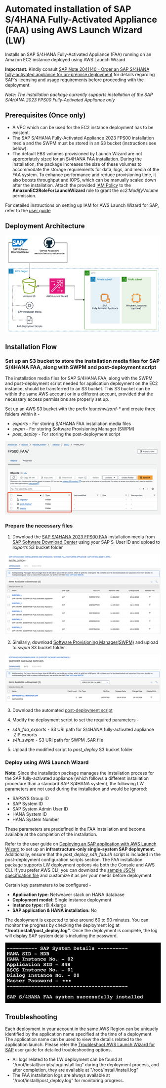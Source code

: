 # Automated installation of SAP S/4HANA Fully-Activated Appliance (FAA) using AWS Launch Wizard (LW)

Installs an SAP S/4HANA Fully-Activated Appliance (FAA) running on an Amazon EC2 instance deployed using AWS Launch Wizard

**Important:** Kindly consult [SAP Note 2041140 - Order an SAP S/4HANA fully-activated appliance for on-premise deployment](https://me.sap.com/notes/2041140) for details regarding SAP's licensing and usage requirements before proceeding with the deployment.

*Note: The installation package currently supports installation of the SAP S/4HANA 2023 FPS00 Fully-Activated Appliance only*

## Prerequisites (Once only)

- A VPC which can be used for the EC2 instance deployment has to be existent. 
- The SAP S/4HANA Fully-Activated Appliance 2023 FPS00 installation media and the SWPM must be stored in an S3 bucket (instructions see below).
- The default EBS volumes provisioned by Launch Wizard are not appropriately sized for an S/4HANA FAA installation. During the installation, the package increases the size of these volumes to accommodate the storage requirements for data, logs, and media of the FAA system. To enhance performance and reduce provisioning time, it also boosts throughput and IOPS, which can be manually scaled down after the installation. Attach the provided [IAM Policy](iam_s4h_faa_policy.json) to the **AmazonEC2RoleForLaunchWizard** role to grant the *ec2:ModifyVolume* permission.

For detailed instructions on setting up IAM for AWS Launch Wizard for SAP, refer to the [user guide](https://docs.aws.amazon.com/launchwizard/latest/userguide/launch-wizard-sap-setting-up.html#launch-wizard-sap-iam)

## Deployment Architecture

![S/4HANA FAA Deployment Architecture](static/images/deployment_architecture.png)

## Installation Flow

### Set up an S3 bucket to store the installation media files for SAP S/4HANA FAA, along with SWPM and post-deployment script

The installation media files for SAP S/4HANA FAA, along with the SWPM and post-deployment script needed for application deployment on the EC2 instance, should be transferred to an S3 bucket. This S3 bucket can be within the same AWS account or in a different account, provided that the necessary access permissions are properly set up.

Set up an AWS S3 bucket with the prefix *launchwizard-\** and create three folders within it -
- *exports* - For storing S/4HANA FAA installation media files
- *swpm* - For storing Software Provisioning Manager (SWPM)
- *post_deploy* - For storing the post-deployment script

![S3 Folder Structure](static/images/s3_folders.jpg)

### Prepare the necessary files

1. Download the [SAP S/4HANA 2023 FPS00 FAA](https://me.sap.com/softwarecenter/template/products/_APP=00200682500000001943&_EVENT=DISPHIER&HEADER=Y&FUNCTIONBAR=N&EVENT=TREE&NE=NAVIGATE&ENR=73554900100900005332&V=INST) installation media from [SAP Software Download Center](https://support.sap.com/en/my-support/software-downloads.html) using your SAP S-User ID and upload to *exports* S3 bucket folder

![S4H FAA Export](static/images/s4h_faa_files.png)

2. Similarly, download [Software Provisioning Manager(SWPM)](https://me.sap.com/softwarecenterviewer/73555000100200007684/MAINT) and upload to *swpm* S3 bucket folder

![SWPM](static/images/swpm_file.png)

3. Download the automated [post-deployment script](post_deploy_s4h_faa.sh)

4. Modify the deployment script to set the required parameters -
- *s4h_faa_exports* - S3 URI path for S/4HANA fully-activated appliance .ZIP exports
- *s4h_swpm* - S3 URI path for SWPM .SAR file

5. Upload the modified script to *post_deploy* S3 bucket folder

### Deploy using AWS Launch Wizard

**Note:** Since the installation package manages the installation process for the SAP fully-activated appliance (which follows a different installation procedure than a standard SAP S/4HANA system), the following LW parameters are not used during the installation and would be ignored:
- SAPSYS Group ID
- SAP System ID
- SAP System Admin User ID
- HANA System ID
- HANA System Number

These parameters are predefined in the FAA installation and become available at the completion of the installation.

Refer to the user guide on [Deploying an SAP application with AWS Launch Wizard](https://docs.aws.amazon.com/launchwizard/latest/userguide/launch-wizard-sap-deploying.html) to set up an **infrastructure-only single-system SAP deployment**. Additionally, ensure that the *post_deploy_s4h_faa.sh* script is included in the post-deployment configuration scripts section. The FAA installation package supports LW deployment options via both the Console and AWS CLI. If you prefer AWS CLI, you can download the [sample JSON specification file](lwapi_s4h_faa.json) and customize it as per your needs before deployment.

Certain key parameters to be configured -
- **Application type:** Netweaver stack on HANA database
- **Deployment model:** Single instance deployment
- **Instance type:** r6i.4xlarge
- **SAP application & HANA installation:** No

The deployment is expected to take around 60 to 90 minutes. You can monitor the progress by checking the deployment log at **"/root/install/post_deploy.log"**. Once the deployment is complete, the log will display SAP system details including the password.

![SAP System Details](static/images/s4h_faa_metadata.png)

## Troubleshooting

Each deployment in your account in the same AWS Region can be uniquely identified by the application name specified at the time of a deployment. The application name can be used to view the details related to the application launch. Please refer the [Troubleshoot AWS Launch Wizard for SAP](https://docs.aws.amazon.com/launchwizard/latest/userguide/launch-wizard-sap-troubleshooting.html) user guide for detailed troubleshooting options.

- All logs related to the LW deployment can be found at "/root/install/scripts/log/install.log" during the deployment process, and after completion, they are available at "/root/install/install.log"
- The FAA installation logs are always available at "/root/install/post_deploy.log" for monitoring progress.